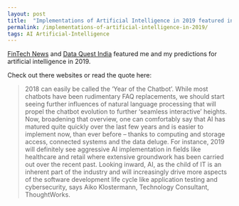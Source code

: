 ```yaml
---
layout: post
title:  "Implementations of Artificial Intelligence in 2019 featured in FinTech News and Data Quest India"
permalink: /implementations-of-artificial-intelligence-in-2019/
tags: AI Artificial-Intelligence
---
```


[FinTech News](https://www.fintechnews.org/implementations-of-artificial-intelligence-in-2019/)
and
[Data Quest India](https://www.dqindia.com/implementations-artificial-intelligence-2019/)
featured me and my predictions for artificial intelligence in 2019.

Check out there websites or read the quote here:
> 2018 can easily be called the ‘Year of the Chatbot’. While most chatbots have been rudimentary FAQ replacements, we should start seeing further influences of natural language processing that will propel the chatbot evolution to further ‘seamless interactive’ heights. Now, broadening that overview, one can comfortably say that AI has matured quite quickly over the last few years and is easier to implement now, than ever before – thanks to computing and storage access, connected systems and the data deluge. For instance, 2019 will definitely see aggressive AI implementation in fields like healthcare and retail where extensive groundwork has been carried out over the recent past. Looking inward, AI, as the child of IT is an inherent part of the industry and will increasingly drive more aspects of the software development life cycle like application testing and cybersecurity, says Aiko Klostermann, Technology Consultant, ThoughtWorks.
